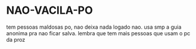 # NAO-VACILA-PO
tem pessoas maldosas po, nao deixa nada logado nao. usa smp a guia anonima pra nao ficar salva. lembra que tem mais pessoas que usam o pc da proz

